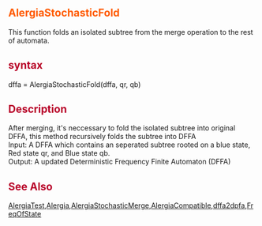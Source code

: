 <font color='FF5B00'><h2> AlergiaStochasticFold </h2></font>
This function folds an isolated subtree from the merge operation to the rest of automata.

<font color='B80028'><h2> syntax </h2></font>
dffa = AlergiaStochasticFold(dffa, qr, qb)
<font color='B80028'><h2> Description </h2></font>
After merging, it's neccessary to fold the isolated subtree into original <br>
DFFA, this method recursively folds the subtree into DFFA <br>
Input: A DFFA which contains an seperated subtree rooted on a blue state, Red state qr, and Blue state qb.    <br>
Output: A updated Deterministic Frequency Finite Automaton (DFFA)<br>
<font color='B80028'><h2> See Also </h2></font>
<a href='AlergiaTest.md'>AlergiaTest</a>,<a href='Alergia.md'>Alergia</a>,<a href='AlergiaStochasticMerge.md'>AlergiaStochasticMerge</a>,<a href='AlergiaCompatible.md'>AlergiaCompatible</a>,<a href='dffa2dpfa.md'>dffa2dpfa</a>,<a href='FreqOfState.md'>FreqOfState</a>